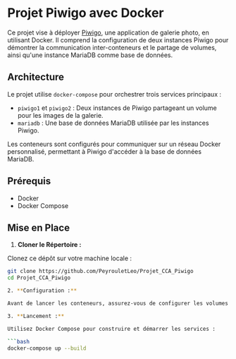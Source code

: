 # Projet Piwigo avec Docker

Ce projet vise à déployer [Piwigo](https://piwigo.org/), une application de galerie photo, en utilisant Docker. Il comprend la configuration de deux instances Piwigo pour démontrer la communication inter-conteneurs et le partage de volumes, ainsi qu'une instance MariaDB comme base de données.

## Architecture

Le projet utilise `docker-compose` pour orchestrer trois services principaux :

- `piwigo1` et `piwigo2` : Deux instances de Piwigo partageant un volume pour les images de la galerie.
- `mariadb` : Une base de données MariaDB utilisée par les instances Piwigo.

Les conteneurs sont configurés pour communiquer sur un réseau Docker personnalisé, permettant à Piwigo d'accéder à la base de données MariaDB.

## Prérequis

- Docker
- Docker Compose

## Mise en Place

1. **Cloner le Répertoire :**

Clonez ce dépôt sur votre machine locale :

```bash
git clone https://github.com/PeyrouletLeo/Projet_CCA_Piwigo
cd Projet_CCA_Piwigo

2. **Configuration :**

Avant de lancer les conteneurs, assurez-vous de configurer les volumes et les ports selon vos besoins dans le fichier `docker-compose.yml`.

3. **Lancement :**

Utilisez Docker Compose pour construire et démarrer les services :

```bash
docker-compose up --build
